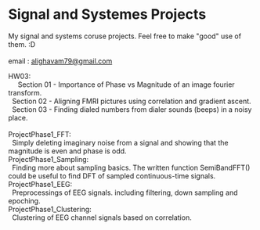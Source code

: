 # Signal and Systemes Projects
My signal and systems coruse projects. Feel free to make "good" use of them. :D  
</br>
email : alighavam79@gmail.com
</br>

HW03:  
&nbsp;&nbsp;&nbsp;&nbsp;&nbsp;Section 01 - Importance of Phase vs Magnitude of an image fourier transform.  
&nbsp;&nbsp;Section 02 - Aligning FMRI pictures using correlation and gradient ascent.  
&nbsp;&nbsp;Section 03 - Finding dialed numbers from dialer sounds (beeps) in a noisy place.  
</br>
ProjectPhase1_FFT:  
&nbsp;&nbsp;Simply deleting imaginary noise from a signal and showing that the magnitude is even and phase is odd.  
ProjectPhase1_Sampling:  
&nbsp;&nbsp;Finding more about sampling basics. The written function SemiBandFFT() could be useful to find DFT of sampled continuous-time signals.  
ProjectPhase1_EEG:  
&nbsp;&nbsp;Preprocessings of EEG signals. including filtering, down sampling and epoching.  
ProjectPhase1_Clustering:  
&nbsp;&nbsp;Clustering of EEG channel signals based on correlation.
</br>      
